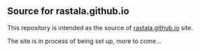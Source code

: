 ## Source for rastala.github.io

This repository is intended as the source of [rastala.github.io](rastala.github.io) site.

The site is in process of being set up, more to come...

